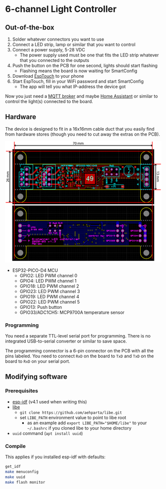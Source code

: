 
# 6-channel Light Controller

## Out-of-the-box

1. Solder whatever connectors you want to use
1. Connect a LED strip, lamp or similar that you want to control
1. Connect a power supply, 5-28 VDC
    * The power supply used must be one that fits the LED strip whatever that you connected to the outputs
1. Push the button on the PCB for one second, lights should start flashing
    * Flashing means the board is now waiting for SmartConfig
1. Download [EspTouch](https://www.espressif.com/en/products/software/esp-touch/overview) to your phone
1. Start EspTouch, fill in your WiFi password and start SmartConfig
    * The app will tell you what IP-address the device got

Now you just need a [MQTT broker](https://mosquitto.org/) and maybe [Home Assistant](https://www.home-assistant.io/) or similar to control the light(s) connected to the board.

## Hardware

The device is designed to fit in a 16x16mm cable duct that you easily find from hardware stores (though you need to cut away the extras on the PCB).

![pcb-layout](images/pcb-layout.png)

* ESP32-PICO-D4 MCU
    * GPIO2: LED PWM channel 0
    * GPIO4: LED PWM channel 1
    * GPIO18: LED PWM channel 2
    * GPIO23: LED PWM channel 3
    * GPIO19: LED PWM channel 4
    * GPIO22: LED PWM channel 5
    * GPIO13: Push button
    * GPIO33/ADC1CH5: MCP9700A temperature sensor

### Programming

You need a separate TTL-level serial port for programming. There is no integrated USB-to-serial converter or similar to save space.

The programming connector is a 6-pin connector on the PCB with all the pins labeled.
You need to connect ```RxD``` on the board to ```TxD``` and ```TxD``` on the board to ```RxD``` on your serial port.

## Modifying software

### Prerequisites

* [esp-idf](https://docs.espressif.com/projects/esp-idf/en/latest/esp32/get-started/index.html#installation-step-by-step) (v4.1 used when writing this)
* [libe](https://github.com/aehparta/libe)
    * ```git clone https://github.com/aehparta/libe.git```
    * set ```LIBE_PATH``` environment value to point to libe root
        * as an example add ```export LIBE_PATH="$HOME/libe"``` to your ```~/.bashrc``` if you cloned libe to your home directory
* `uuid` command (`apt install uuid`)

### Compile

This applies if you installed esp-idf with defaults:

```sh
get_idf
make menuconfig
make uuid
make flash monitor
```
